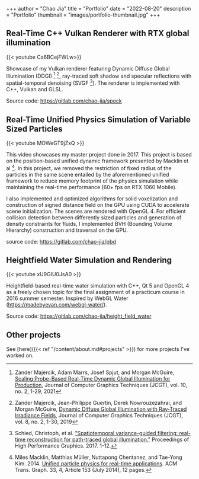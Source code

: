 +++
author = "Chao Jia"
title = "Portfolio"
date = "2022-08-20"
description = "Portfolio"
thumbnail = "images/portfolio-thumbnail.jpg"
+++

## Real-Time C++ Vulkan Renderer with RTX global illumination

{{< youtube Ca6BCejFWLw>}}

Showcase of my Vulkan renderer featuring Dynamic Diffuse Global Illumination (DDGI) [^scaling-ddgi] [^ddgi], ray-traced soft shadow and specular reflections with spatial-temporal denoising (SVGF [^svgf]). The renderer is implemented with C++, Vulkan and GLSL. 

Source code: 
https://gitlab.com/chao-jia/spock


## Real-Time Unified Physics Simulation of Variable Sized Particles
{{< youtube MOWeGT9jZxQ >}}

This video showcases my master project done in 2017. This project is based on the position-based unified dynamic framework presented by Macklin et al [^2014-Macklin].
In this project,  we removed the restriction of fixed radius of the particles in the same scene entailed by the aforementioned unified framework to reduce memory footprint of the physics simulation while maintaining the real-time performance (60+ fps on RTX 1060 Mobile). 

I also implemented and optimized algorithms for solid voxelization and construction of signed distance field on the GPU using CUDA to accelerate scene initialization. The scenes are rendered with OpenGL 4.
For efficient collision detection between differently sized particles and generation of density constraints for fluids, I implemented BVH (Bounding Volume Hierarchy) construction and traversal on the GPU. 

source code:
https://gitlab.com/chao-jia/pbd

## Heightfield Water Simulation and Rendering
{{< youtube xU9GIU0JsA0 >}}

Heightfield-based real-time water simulation with C++, Qt 5  and OpenGL 4 as a freely chosen topic for the final assignment of a practicum course in 2016 summer semester.  Inspired by WebGL Water (https://madebyevan.com/webgl-water/).

Source code:
https://gitlab.com/chao-jia/height_field_water


## Other projects
See [here]({{< ref "/content/about.md#projects" >}}) for more projects I've worked on.

[^scaling-ddgi]: Zander Majercik, Adam Marrs, Josef Spjut, and Morgan McGuire, [Scaling Probe-Based Real-Time Dynamic Global Illumination for Production](https://jcgt.org/published/0010/02/01/), Journal of Computer Graphics Techniques (JCGT), vol. 10, no. 2, 1-29, 2021
[^ddgi]: Zander Majercik, Jean-Philippe Guertin, Derek Nowrouzezahrai, and Morgan McGuire, [Dynamic Diffuse Global Illumination with Ray-Traced Irradiance Fields](https://jcgt.org/published/0008/02/01/), Journal of Computer Graphics Techniques (JCGT), vol. 8, no. 2, 1-30, 2019
[^svgf]: Schied, Christoph, et al. ["Spatiotemporal variance-guided filtering: real-time reconstruction for path-traced global illumination."](https://dl.acm.org/doi/10.1145/3105762.3105770) Proceedings of High Performance Graphics. 2017. 1-12.
[^2014-Macklin]: Miles Macklin, Matthias Müller, Nuttapong Chentanez, and Tae-Yong Kim. 2014. [Unified particle physics for real-time applications](https://doi.org/10.1145/2601097.2601152). ACM Trans. Graph. 33, 4, Article 153 (July 2014), 12 pages.